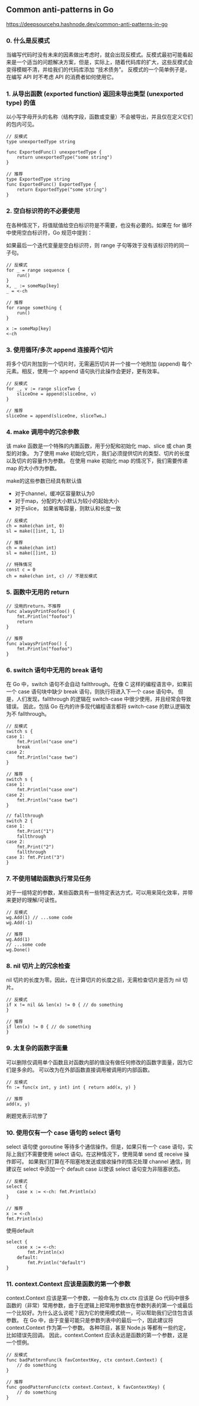 ## Common anti-patterns in Go


https://deepsourcehq.hashnode.dev/common-anti-patterns-in-go

### 0. 什么是反模式
当编写代码时没有未来的因素做出考虑时，就会出现反模式。反模式最初可能看起来是一个适当的问题解决方案，但是，实际上，随着代码库的扩大，这些反模式会变得模糊不清，并给我们的代码库添加 “技术债务”。
反模式的一个简单例子是，在编写 API 时不考虑 API 的消费者如何使用它。

### 1. 从导出函数 (exported function) 返回未导出类型 (unexported type) 的值

以小写字母开头的名称（结构字段，函数或变量）不会被导出，并且仅在定义它们的包内可见。
```bigquery
// 反模式
type unexportedType string

func ExportedFunc() unexportedType { 
    return unexportedType("some string")
} 

// 推荐
type ExportedType string
func ExportedFunc() ExportedType { 
    return ExportedType("some string")
}
```

### 2. 空白标识符的不必要使用
在各种情况下，将值赋值给空白标识符是不需要，也没有必要的。如果在 for 循环中使用空白标识符，Go 规范中提到：

如果最后一个迭代变量是空白标识符，则 range 子句等效于没有该标识符的同一子句。

```bigquery
// 反模式
for _ = range sequence { 
    run()
} 
x, _ := someMap[key] 
_ = <-ch 

// 推荐
for range something { 
    run()
} 

x := someMap[key] 
<-ch
```

### 3. 使用循环/多次 append 连接两个切片
将多个切片附加到一个切片时，无需遍历切片并一个接一个地附加 (append) 每个元素。相反，使用一个 append 语句执行此操作会更好，更有效率。

```bigquery
// 反模式
for _, v := range sliceTwo { 
    sliceOne = append(sliceOne, v)
}

// 推荐
sliceOne = append(sliceOne, sliceTwo…)
```

### 4. make 调用中的冗余参数

该 make 函数是一个特殊的内置函数，用于分配和初始化 map、slice 或 chan 类型的对象。
为了使用 make 初始化切片，我们必须提供切片的类型、切片的长度以及切片的容量作为参数。
在使用 make 初始化 map 的情况下，我们需要传递 map 的大小作为参数。

make的这些参数已经具有默认值
- 对于channel，缓冲区容量默认为0
- 对于map，分配的大小默认为较小的起始大小
- 对于slice， 如果省略容量，则默认和长度一致

```bigquery
// 反模式
ch = make(chan int, 0)
sl = make([]int, 1, 1)

// 推荐
ch = make(chan int)
sl = make([]int, 1)

// 特殊情况
const c = 0
ch = make(chan int, c) // 不是反模式
```

### 5. 函数中无用的 return
```bigquery
// 没用的return，不推荐
func alwaysPrintFoofoo() { 
    fmt.Println("foofoo") 
    return
} 

// 推荐
func alwaysPrintFoo() { 
    fmt.Println("foofoo")
}
```

### 6. switch 语句中无用的 break 语句
在 Go 中，switch 语句不会自动 fallthrough。在像 C 这样的编程语言中，如果前一个 case 语句块中缺少 break 语句，则执行将进入下一个 case 语句中。
但是，人们发现，fallthrough 的逻辑在 switch-case 中很少使用，并且经常会导致错误。
因此，包括 Go 在内的许多现代编程语言都将 switch-case 的默认逻辑改为不 fallthrough。
```bigquery
// 反模式
switch s {
case 1: 
    fmt.Println("case one") 
    break
case 2: 
    fmt.Println("case two")
}

// 推荐
switch s {
case 1: 
    fmt.Println("case one")
case 2: 
    fmt.Println("case two")
}

// fallthrough
switch 2 {
case 1: 
    fmt.Print("1") 
    fallthrough
case 2: 
    fmt.Print("2") 
    fallthrough
case 3: fmt.Print("3")
}
```

### 7. 不使用辅助函数执行常见任务
对于一组特定的参数，某些函数具有一些特定表达方式，可以用来简化效率，并带来更好的理解/可读性。
```bigquery
// 反模式
wg.Add(1) // ...some code
wg.Add(-1)

// 推荐
wg.Add(1)
// ...some code
wg.Done()
```

### 8. nil 切片上的冗余检查
nil 切片的长度为零。因此，在计算切片的长度之前，无需检查切片是否为 nil 切片。
```bigquery
// 反模式
if x != nil && len(x) != 0 { // do something
}

// 推荐
if len(x) != 0 { // do something
}
```

### 9. 太复杂的函数字面量
可以删除仅调用单个函数且对函数内部的值没有做任何修改的函数字面量，因为它们是多余的。
可以改为在外部函数直接调用被调用的内部函数。
```bigquery
// 反模式
fn := func(x int, y int) int { return add(x, y) }

// 推荐
add(x, y)
```
刷题党表示坑惨了

### 10. 使用仅有一个 case 语句的 select 语句
select 语句使 goroutine 等待多个通信操作。但是，如果只有一个 case 语句，实际上我们不需要使用 select 语句。在这种情况下，使用简单 send 或 receive 操作即可。
如果我们打算在不阻塞地发送或接收操作的情况处理 channel 通信，则建议在 select 中添加一个 default case 以使该 select 语句变为非阻塞状态。
```bigquery
// 反模式
select {
    case x := <-ch: fmt.Println(x)
} 

// 推荐
x := <-ch
fmt.Println(x)
```
使用default
```bigquery
select {
    case x := <-ch: 
        fmt.Println(x)
    default: 
        fmt.Println("default")
}
```

### 11. context.Context 应该是函数的第一个参数
context.Context 应该是第一个参数，一般命名为 ctx.ctx 应该是 Go 代码中很多函数的（非常）常用参数，由于在逻辑上把常用参数放在参数列表的第一个或最后一个比较好。为什么这么说呢？因为它的使用模式统一，可以帮助我们记住包含该参数。
在 Go 中，由于变量可能只是参数列表中的最后一个，因此建议将 context.Context 作为第一个参数。
各种项目，甚至 Node.js 等都有一些约定，比如错误先回调。
因此，context.Context 应该永远是函数的第一个参数，这是一个惯例。
```bigquery
// 反模式
func badPatternFunc(k favContextKey, ctx context.Context) {    
    // do something
}

// 推荐
func goodPatternFunc(ctx context.Context, k favContextKey) {    
    // do something
}
```